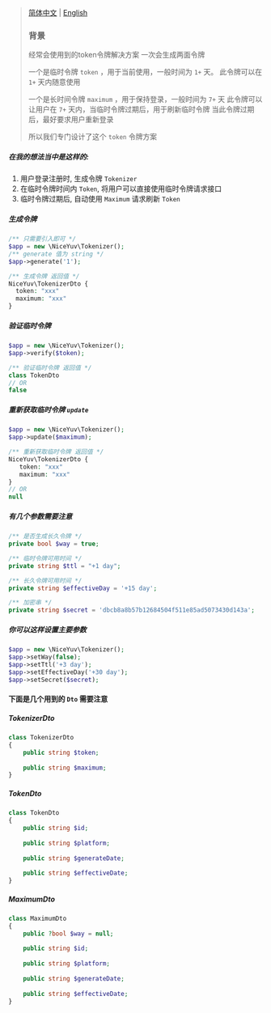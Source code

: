 > [简体中文](README.zh-CN.md) | [English](README.md)
> ### 背景
> 经常会使用到的token令牌解决方案
> 一次会生成两面令牌
> 
> 一个是临时令牌 `token` ，用于当前使用，一般时间为 `1+` 天。
> 此令牌可以在 `1+` 天内随意使用
> 
> 一个是长时间令牌 `maximum` ，用于保持登录，一般时间为 `7+` 天
> 此令牌可以让用户在 `7+` 天内，当临时令牌过期后，用于刷新临时令牌
> 当此令牌过期后，最好要求用户重新登录
> 
> 所以我们专门设计了这个 `token` 令牌方案

##### 在我的想法当中是这样的:<br/>
1. 用户登录注册时, 生成令牌 `Tokenizer`<br/>
2. 在临时令牌时间内 `Token`, 将用户可以直接使用临时令牌请求接口<br/>
3. 临时令牌过期后, 自动使用 `Maximum` 请求刷新 `Token` <br/>

##### 生成令牌
```php
/** 只需要引入即可 */
$app = new \NiceYuv\Tokenizer();
/** generate 值为 string */
$app->generate('1');

/** 生成令牌 返回值 */
NiceYuv\TokenizerDto {
  token: "xxx"
  maximum: "xxx"
}
```


##### 验证临时令牌
```php
$app = new \NiceYuv\Tokenizer();
$app->verify($token);

/** 验证临时令牌 返回值 */
class TokenDto
// OR
false
```

##### 重新获取临时令牌 `update`
```php
$app = new \NiceYuv\Tokenizer();
$app->update($maximum);

/** 重新获取临时令牌 返回值 */
NiceYuv\TokenizerDto {
   token: "xxx"
   maximum: "xxx"
}
// OR
null
```

##### 有几个参数需要注意
```php
/** 是否生成长久令牌 */
private bool $way = true;

/** 临时令牌可用时间 */
private string $ttl = "+1 day";

/** 长久令牌可用时间 */
private string $effectiveDay = '+15 day';

/** 加密串 */
private string $secret = 'dbcb8a8b57b12684504f511e85ad5073430d143a';
```

##### 你可以这样设置主要参数
```php
$app = new \NiceYuv\Tokenizer();
$app->setWay(false);
$app->setTtl('+3 day');
$app->setEffectiveDay('+30 day');
$app->setSecret($secret);
```

#### 下面是几个用到的 `Dto` 需要注意
##### TokenizerDto
```php
class TokenizerDto
{
    public string $token;
    
    public string $maximum;
}
```

##### TokenDto
```php
class TokenDto
{
    public string $id;
    
    public string $platform;
    
    public string $generateDate;
    
    public string $effectiveDate;
}
```

##### MaximumDto
```php
class MaximumDto
{
    public ?bool $way = null;
    
    public string $id;
    
    public string $platform;
    
    public string $generateDate;
    
    public string $effectiveDate;
}
```